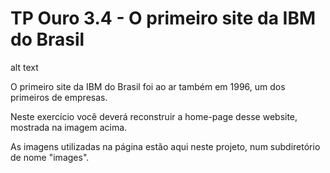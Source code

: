# TP Ouro 3.4 - O primeiro site da IBM do Brasil

alt text

O primeiro site da IBM do Brasil foi ao ar também em 1996, um dos primeiros de empresas.

Neste exercício você deverá reconstruir a home-page desse website, mostrada na imagem acima.

As imagens utilizadas na página estão aqui neste projeto, num subdiretório de nome "images".
